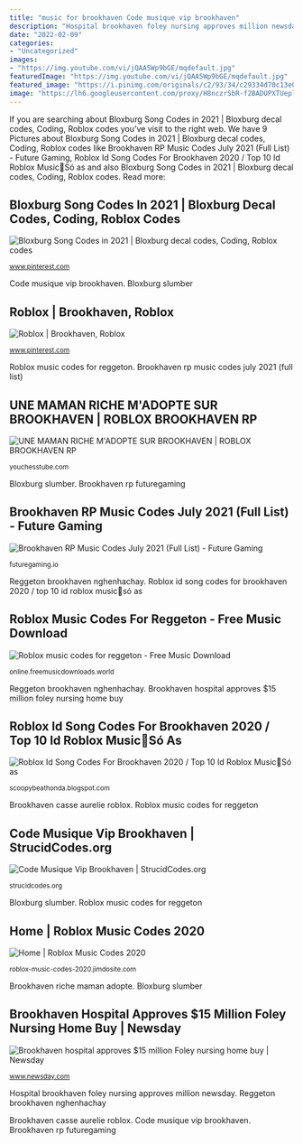 ```yaml
---
title: "music for brookhaven Code musique vip brookhaven"
description: "Hospital brookhaven foley nursing approves million newsday"
date: "2022-02-09"
categories:
- "Uncategorized"
images:
- "https://img.youtube.com/vi/jQAA5Wp9bGE/mqdefault.jpg"
featuredImage: "https://img.youtube.com/vi/jQAA5Wp9bGE/mqdefault.jpg"
featured_image: "https://i.pinimg.com/originals/c2/93/34/c29334d70c13e03e620e17506e2ddd8f.jpg"
image: "https://lh6.googleusercontent.com/proxy/H8nczrSbR-f2BADUPXTUepluHZ22QhgNZU5f5R6ZteFGz5m5cozT_NA_uBbPvwp9zmd7OTq3Rgm5vBLwawJNoAQshzxxdVcgv9bmmEay7_w-D0s=w1200-h630-p-k-no-nu"
---
```


If you are searching about Bloxburg Song Codes in 2021 | Bloxburg decal codes, Coding, Roblox codes you've visit to the right web. We have 9 Pictures about Bloxburg Song Codes in 2021 | Bloxburg decal codes, Coding, Roblox codes like Brookhaven RP Music Codes July 2021 (Full List) - Future Gaming, Roblox Id Song Codes For Brookhaven 2020 / Top 10 Id Roblox Music🔴Só as and also Bloxburg Song Codes in 2021 | Bloxburg decal codes, Coding, Roblox codes. Read more:

## Bloxburg Song Codes In 2021 | Bloxburg Decal Codes, Coding, Roblox Codes

![Bloxburg Song Codes in 2021 | Bloxburg decal codes, Coding, Roblox codes](https://i.pinimg.com/736x/32/02/a8/3202a8cba0b04d121dd722b2e6aed634.jpg "Brookhaven rp futuregaming")

<small>www.pinterest.com</small>

Code musique vip brookhaven. Bloxburg slumber

## Roblox | Brookhaven, Roblox

![Roblox | Brookhaven, Roblox](https://i.pinimg.com/originals/c2/93/34/c29334d70c13e03e620e17506e2ddd8f.jpg "Brookhaven riche maman adopte")

<small>www.pinterest.com</small>

Roblox music codes for reggeton. Brookhaven rp music codes july 2021 (full list)

## UNE MAMAN RICHE M&#039;ADOPTE SUR BROOKHAVEN | ROBLOX BROOKHAVEN RP

![UNE MAMAN RICHE M&#039;ADOPTE SUR BROOKHAVEN | ROBLOX BROOKHAVEN RP](https://i.ytimg.com/vi/uC3nSuHpQis/maxresdefault.jpg "Reggeton brookhaven nghenhachay")

<small>youchesstube.com</small>

Bloxburg slumber. Brookhaven rp futuregaming

## Brookhaven RP Music Codes July 2021 (Full List) - Future Gaming

![Brookhaven RP Music Codes July 2021 (Full List) - Future Gaming](https://futuregaming.io/wp-content/uploads/2021/07/brookhaven-rp-music-codes-2021-1200x675.jpg "Bloxburg slumber")

<small>futuregaming.io</small>

Reggeton brookhaven nghenhachay. Roblox id song codes for brookhaven 2020 / top 10 id roblox music🔴só as

## Roblox Music Codes For Reggeton - Free Music Download

![Roblox music codes for reggeton - Free Music Download](https://img.youtube.com/vi/jQAA5Wp9bGE/mqdefault.jpg "Reggeton brookhaven nghenhachay")

<small>online.freemusicdownloads.world</small>

Reggeton brookhaven nghenhachay. Brookhaven hospital approves $15 million foley nursing home buy

## Roblox Id Song Codes For Brookhaven 2020 / Top 10 Id Roblox Music🔴Só As

![Roblox Id Song Codes For Brookhaven 2020 / Top 10 Id Roblox Music🔴Só as](https://lh6.googleusercontent.com/proxy/H8nczrSbR-f2BADUPXTUepluHZ22QhgNZU5f5R6ZteFGz5m5cozT_NA_uBbPvwp9zmd7OTq3Rgm5vBLwawJNoAQshzxxdVcgv9bmmEay7_w-D0s=w1200-h630-p-k-no-nu "Une maman riche m&#039;adopte sur brookhaven")

<small>scoopybeathonda.blogspot.com</small>

Brookhaven casse aurelie roblox. Roblox music codes for reggeton

## Code Musique Vip Brookhaven | StrucidCodes.org

![Code Musique Vip Brookhaven | StrucidCodes.org](https://le-boxon-de-lex.fr/galerie/originales/mars-2018/Aurelie-Casse--Le-20h-2017--02-04-17--01.jpg "Hospital brookhaven foley nursing approves million newsday")

<small>strucidcodes.org</small>

Bloxburg slumber. Roblox music codes for reggeton

## Home | Roblox Music Codes 2020

![Home | Roblox Music Codes 2020](https://jimdo-storage.freetls.fastly.net/image/146325987/739d2ccc-2c93-486a-a98e-5f5a1f5ae41e.jpg?format=pjpg&amp;quality=80&amp;auto=webp&amp;disable=upscale&amp;width=1200&amp;height=630&amp;crop=1:0.525 "Roblox brookheaven sasageyo")

<small>roblox-music-codes-2020.jimdosite.com</small>

Brookhaven riche maman adopte. Bloxburg slumber

## Brookhaven Hospital Approves $15 Million Foley Nursing Home Buy | Newsday

![Brookhaven hospital approves $15 million Foley nursing home buy | Newsday](https://cdn.newsday.com/polopoly_fs/1.12318611.1473983825!/httpImage/image.jpeg_gen/derivatives/landscape_1280/image.jpeg "Reggeton brookhaven nghenhachay")

<small>www.newsday.com</small>

Hospital brookhaven foley nursing approves million newsday. Reggeton brookhaven nghenhachay

Brookhaven casse aurelie roblox. Code musique vip brookhaven. Brookhaven rp futuregaming
